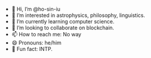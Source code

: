 - 👋 Hi, I’m @ho-sin-iu
- 👀 I’m interested in astrophysics, philosophy, linguistics.
- 🌱 I’m currently learning computer science.
- 💞️ I’m looking to collaborate on blockchain.
- 📫 How to reach me: No way
- 😄 Pronouns: he/him
- 🤠 Fun fact: INTP.

<!---
ho-sin-iu/ho-sin-iu is a ✨ special ✨ repository because its `README.md` (this file) appears on your GitHub profile.
You can click the Preview link to take a look at your changes.
--->
